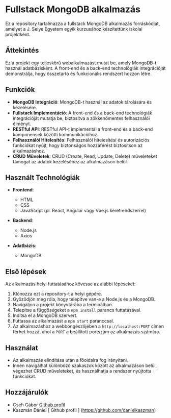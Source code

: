# Fullstack MongoDB alkalmazás

Ez a repository tartalmazza a fullstack MongoDB alkalmazás forráskódját, amelyet a J. Selye Egyetem egyik kurzusához készítettünk iskolai projektként.

## Áttekintés

Ez a projekt egy teljeskörű webalkalmazást mutat be, amely MongoDB-t használ adatbázisként. A front-end és a back-end technológiák integrációját demonstrálja, hogy összetartó és funkcionális rendszert hozzon létre.

## Funkciók

- **MongoDB Integráció**: MongoDB-t használ az adatok tárolására és kezelésére.
- **Fullstack Implementáció**: A front-end és a back-end technológiák integrációját mutatja be, biztosítva a zökkenőmentes felhasználói élményt.
- **RESTful API**: RESTful API-t implementál a front-end és a back-end komponensek közötti kommunikációhoz.
- **Felhasználói Hitelesítés**: Felhasználói hitelesítési és autorizációs funkciókat nyújt, hogy biztonságos hozzáférést biztosítson az alkalmazáshoz.
- **CRUD Műveletek**: CRUD (Create, Read, Update, Delete) műveleteket támogat az adatok kezeléséhez az alkalmazáson belül.

## Használt Technológiák

- **Frontend**:
  - HTML
  - CSS
  - JavaScript (pl. React, Angular vagy Vue.js keretrendszerrel)

- **Backend**:
  - Node.js
  - Axios

- **Adatbázis**:
  - MongoDB

## Első lépések

Az alkalmazás helyi futtatásához kövesse az alábbi lépéseket:

1. Klónozza ezt a repository-t a helyi gépére.
2. Győződjön meg róla, hogy telepítve van-e a Node.js és a MongoDB.
3. Navigáljon a projekt könyvtárába a terminálban.
4. Telepítse a függőségeket a `npm install` parancs futtatásával.
5. Indítsa el a MongoDB szervert.
6. Futtassa az alkalmazást a `npm start` paranccsal.
7. Az alkalmazáshoz a webböngészőjében a `http://localhost:PORT` címen férhet hozzá, ahol a `PORT` a beállított portszám az alkalmazás számára.

## Használat

- Az alkalmazás elindítása után a főoldalra fog irányítani.
- Innen navigálhat különböző szakaszok között az alkalmazáson belül, végezhet CRUD műveleteket, és használhatja a rendszer nyújtotta funkciókat.

## Hozzájárulók

- Cseh Gábor [ Github profil ](https://github.com/csehg0312/)
- Kaszmán Dániel [ Github profil ] (https://github.com/danielkaszman)
